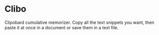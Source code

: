 # Clibo
Clipobard cumulative memorizer. Copy all the text snippets you want, then paste it at once in a document or save them in a text file.
